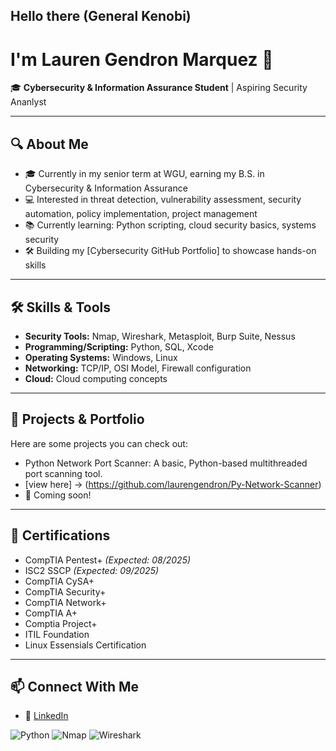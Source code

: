 ## Hello there (General Kenobi)
# I'm Lauren Gendron Marquez 👋

🎓 **Cybersecurity & Information Assurance Student** | Aspiring Security Ananlyst

---

## 🔍 About Me
- 🎓 Currently in my senior term at WGU, earning my B.S. in Cybersecurity & Information Assurance
- 💻 Interested in threat detection, vulnerability assessment, security automation, policy implementation, project management
- 📚 Currently learning: Python scripting, cloud security basics, systems security
- 🛠️ Building my [Cybersecurity GitHub Portfolio] to showcase hands-on skills

---

## 🛠️ Skills & Tools
- **Security Tools:** Nmap, Wireshark, Metasploit, Burp Suite, Nessus
- **Programming/Scripting:** Python, SQL, Xcode
- **Operating Systems:** Windows, Linux
- **Networking:** TCP/IP, OSI Model, Firewall configuration
- **Cloud:** Cloud computing concepts

---

## 📂 Projects & Portfolio
Here are some projects you can check out:
- Python Network Port Scanner: A basic, Python-based multithreaded port scanning tool.
- [view here] -> (https://github.com/laurengendron/Py-Network-Scanner)
- 🔹 Coming soon!

---

## 📜 Certifications
- CompTIA Pentest+ *(Expected: 08/2025)*
- ISC2 SSCP *(Expected: 09/2025)*
- CompTIA CySA+
- CompTIA Security+
- CompTIA Network+
- CompTIA A+
- Comptia Project+
- ITIL Foundation
- Linux Essensials Certification

---

## 📫 Connect With Me
- 💼 [LinkedIn]([your-linkedin-url](https://www.linkedin.com/in/lauren-gendron-82ba7a113/))



![Python](https://img.shields.io/badge/Python-3776AB?style=for-the-badge&logo=python&logoColor=white)
![Nmap](https://img.shields.io/badge/Nmap-004B87?style=for-the-badge&logo=gnometerminal&logoColor=white)
![Wireshark](https://img.shields.io/badge/Wireshark-1679A7?style=for-the-badge&logo=wireshark&logoColor=white)
















